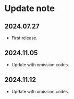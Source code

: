 
# Update note

## 2024.07.27
- First release.

## 2024.11.05
- Update with omission codes.

## 2024.11.12
- Update with omission codes.